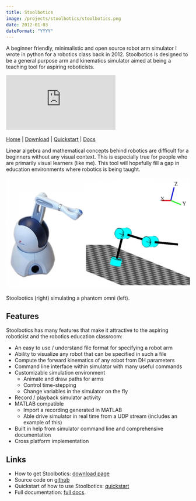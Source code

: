 ```yaml
---
title: Stoolbotics
image: /projects/stoolbotics/stoolbotics.png
date: 2012-01-03
dateFormat: "YYYY"
---
```


<!-- ![](/projects/stoolbotics/stoolbotics.png) -->

A beginner friendly, minimalistic and open source robot arm simulator I wrote in python for a robotics class back in 2012. Stoolbotics is designed to be a general purpose arm and kinematics simulator aimed at being a teaching tool for aspiring roboticists.

<iframe src="http://www.youtube.com/embed/h3Rus5mUkzY" frameborder="0" allowfullscreen></iframe>

[Home](/projects/stoolbotics/)
|
[Download](/projects/stoolbotics/download/)
|
[Quickstart](/projects/stoolbotics/quickstart/)
|
[Docs](/projects/stoolbotics/docs/)

Linear algebra and mathematical concepts behind robotics are difficult for a beginners without any visual context. This is especially true for people who are primarily visual learners (like me). This tool will hopefully fill a gap in education environments where robotics is being taught.

![Omni](/projects/stoolbotics/omni.jpg)

Stoolbotics (right) simulating a phantom omni (left).

## Features

Stoolbotics has many features that make it attractive to the aspiring roboticist and the robotics education classroom:

- An easy to use / understand file format for specifying a robot arm
- Ability to visualize any robot that can be specified in such a file
- Compute the forward kinematics of any robot from DH parameters
- Command line interface within simulator with many useful commands
- Customizable simulation environment
  - Animate and draw paths for arms
  - Control time-stepping
  - Change variables in the simulator on the fly
- Record / playback simulator activity
- MATLAB compatible
  - Import a recording generated in MATLAB
  - Able drive simulator in real time from a UDP stream (includes an example of this)
- Built in help from simulator command line and comprehensive documentation
- Cross platform implementation

## Links

* How to get Stoolbotics: [download page](/projects/stoolbotics/download/)
* Source code on [github](https://github.com/Stonelinks/Stoolbotics)
* Quickstart of how to use Stoolbotics: [quickstart](/projects/stoolbotics/quickstart/)
* Full documentation: [full docs](/projects/stoolbotics/docs/).
